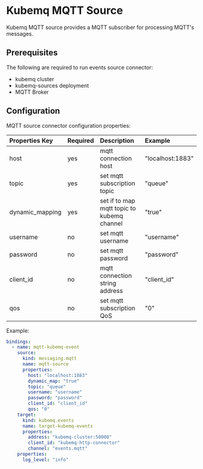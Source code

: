 # Kubemq MQTT Source

Kubemq MQTT source provides a MQTT subscriber for processing MQTT's messages.

## Prerequisites
The following are required to run events source connector:

- kubemq cluster
- kubemq-sources deployment
- MQTT Broker


## Configuration

MQTT source connector configuration properties:

| Properties Key | Required | Description                    | Example          |
|:---------------|:---------|:-------------------------------|:-----------------|
| host           | yes      | mqtt connection host           | "localhost:1883" |
| topic          | yes      | set mqtt subscription topic    | "queue"          |
| dynamic_mapping          | yes      | set if to map mqtt topic to kubemq channel    | "true"          |
| username       | no       | set mqtt username              | "username"       |
| password       | no       | set mqtt password              | "password"       |
| client_id      | no       | mqtt connection string address | "client_id"      |
| qos            | no       | set mqtt subscription QoS      | "0"              |


Example:

```yaml
bindings:
  - name: mqtt-kubemq-event
    source:
      kind: messaging.mqtt
      name: mqtt-source
      properties:
        host: "localhost:1883"
        dynamic_map: "true"
        topic: "queue"
        username: "username"
        password: "password"
        client_id: "client_id"
        qos: "0"
    target:
      kind: kubemq.events
      name: target-kubemq-events
      properties:
        address: "kubemq-cluster:50000"
        client_id: "kubemq-http-connector"
        channel: "events.mqtt"
    properties:
      log_level: "info"
```
